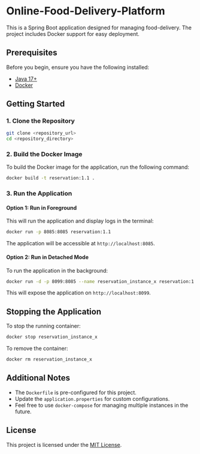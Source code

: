 # Online-Food-Delivery-Platform

This is a Spring Boot application designed for managing food-delivery. The project includes Docker support for easy deployment.

## Prerequisites

Before you begin, ensure you have the following installed:

- [Java 17+](https://adoptium.net/)
- [Docker](https://www.docker.com/get-started)

## Getting Started

### 1. Clone the Repository

```bash
git clone <repository_url>
cd <repository_directory>
```

### 2. Build the Docker Image

To build the Docker image for the application, run the following command:

```bash
docker build -t reservation:1.1 .
```

### 3. Run the Application

#### Option 1: Run in Foreground

This will run the application and display logs in the terminal:

```bash
docker run -p 8085:8085 reservation:1.1
```

The application will be accessible at `http://localhost:8085`.

#### Option 2: Run in Detached Mode

To run the application in the background:

```bash
docker run -d -p 8099:8085 --name reservation_instance_x reservation:1.1
```

This will expose the application on `http://localhost:8099`.

## Stopping the Application

To stop the running container:

```bash
docker stop reservation_instance_x
```

To remove the container:

```bash
docker rm reservation_instance_x
```

## Additional Notes

- The `Dockerfile` is pre-configured for this project.
- Update the `application.properties` for custom configurations.
- Feel free to use `docker-compose` for managing multiple instances in the future.

## License

This project is licensed under the [MIT License](LICENSE).
